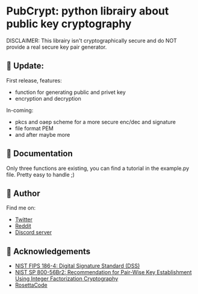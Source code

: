 # PubCrypt: python librairy about public key cryptography

DISCLAIMER: This librairy isn't cryptographically secure and do NOT provide a real secure key pair generator.

## 📢 Update:

First release, features:
- function for generating public and privet key
- encryption and decryption 

In-coming:
- pkcs and oaep scheme for a more secure enc/dec and signature
- file format PEM
- and after maybe more

## 📄 Documentation

Only three functions are existing, you can find a tutorial in the example.py file. Pretty easy to handle ;)


## 🔗 Author
Find me on:
- [Twitter](https://twitter.com/Bl4om_Archie)
- [Reddit](https://www.reddit.com/user/archie_bloom)
- [Discord server](https://discord.gg/D2wGP62)


## 📜 Acknowledgements

 - [NIST FIPS 186-4: Digital Signature Standard (DSS)](https://nvlpubs.nist.gov/nistpubs/fips/nist.fips.186-4.pdf)
 - [NIST SP 800-56Br2: Recommendation for Pair-Wise Key Establishment Using Integer Factorization Cryptography](https://nvlpubs.nist.gov/nistpubs/SpecialPublications/NIST.SP.800-56Br2.pdf)
 - [RosettaCode](https://rosettacode.org/wiki/Rosetta_Code)